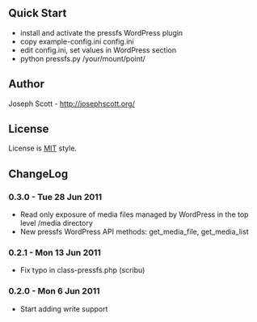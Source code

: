 
## Quick Start

- install and activate the pressfs WordPress plugin
- copy example-config.ini config.ini
- edit config.ini, set values in WordPress section
- python pressfs.py /your/mount/point/

## Author
Joseph Scott - <http://josephscott.org/>

## License

License is <a href="http://www.opensource.org/licenses/mit-license.php">MIT</a> style.

## ChangeLog

### 0.3.0 - Tue 28 Jun 2011
- Read only exposure of media files managed by WordPress in the top level /media directory
- New pressfs WordPress API methods: get_media_file, get_media_list

### 0.2.1 - Mon 13 Jun 2011
- Fix typo in class-pressfs.php (scribu)

### 0.2.0 - Mon 6 Jun 2011
- Start adding write support

